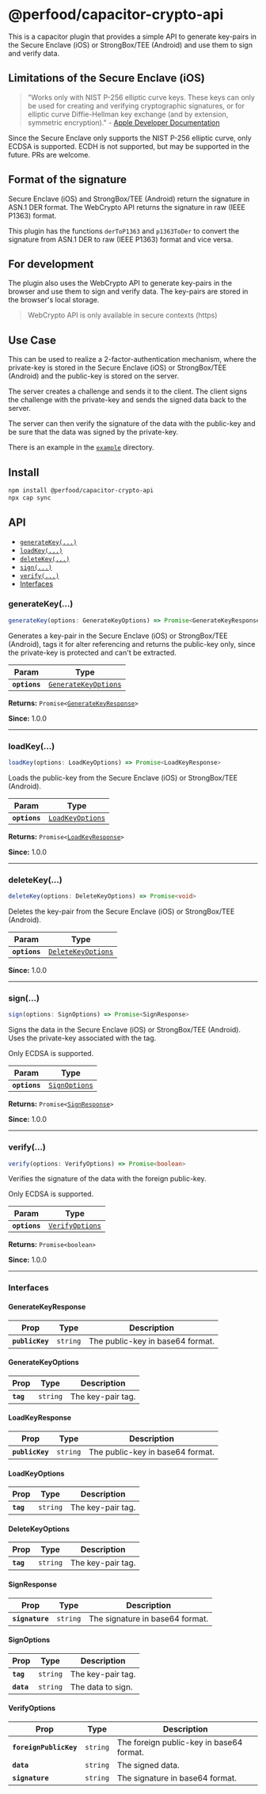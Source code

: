 # @perfood/capacitor-crypto-api

This is a capacitor plugin that provides a simple API to generate key-pairs in the Secure Enclave (iOS) or StrongBox/TEE (Android) and use them to sign and verify data.

## Limitations of the Secure Enclave (iOS)

> "Works only with NIST P-256 elliptic curve keys. These keys can only be used for creating and verifying cryptographic signatures, or for elliptic curve Diffie-Hellman key exchange (and by extension, symmetric encryption)." - [Apple Developer Documentation](https://developer.apple.com/documentation/security/certificate_key_and_trust_services/keys/protecting_keys_with_the_secure_enclave)

Since the Secure Enclave only supports the NIST P-256 elliptic curve, only ECDSA is supported. ECDH is not supported, but may be supported in the future. PRs are welcome.

## Format of the signature

Secure Enclave (iOS) and StrongBox/TEE (Android) return the signature in ASN.1 DER format. The WebCrypto API returns the signature in raw (IEEE P1363) format.

This plugin has the functions `derToP1363` and `p1363ToDer` to convert the signature from ASN.1 DER to raw (IEEE P1363) format and vice versa.

## For development

The plugin also uses the WebCrypto API to generate key-pairs in the browser and use them to sign and verify data. The key-pairs are stored in the browser's local storage.

> WebCrypto API is only available in secure contexts (https)

## Use Case

This can be used to realize a 2-factor-authentication mechanism, where the private-key is stored in the Secure Enclave (iOS) or StrongBox/TEE (Android) and the public-key is stored on the server.

The server creates a challenge and sends it to the client. The client signs the challenge with the private-key and sends the signed data back to the server.

The server can then verify the signature of the data with the public-key and be sure that the data was signed by the private-key.

There is an example in the [`example`](./example/README.md) directory.

## Install

```bash
npm install @perfood/capacitor-crypto-api
npx cap sync
```

## API

<docgen-index>

* [`generateKey(...)`](#generatekey)
* [`loadKey(...)`](#loadkey)
* [`deleteKey(...)`](#deletekey)
* [`sign(...)`](#sign)
* [`verify(...)`](#verify)
* [Interfaces](#interfaces)

</docgen-index>

<docgen-api>
<!--Update the source file JSDoc comments and rerun docgen to update the docs below-->

### generateKey(...)

```typescript
generateKey(options: GenerateKeyOptions) => Promise<GenerateKeyResponse>
```

Generates a key-pair in the Secure Enclave (iOS) or StrongBox/TEE (Android),
tags it for alter referencing and returns the public-key only,
since the private-key is protected and can't be extracted.

| Param         | Type                                                              |
| ------------- | ----------------------------------------------------------------- |
| **`options`** | <code><a href="#generatekeyoptions">GenerateKeyOptions</a></code> |

**Returns:** <code>Promise&lt;<a href="#generatekeyresponse">GenerateKeyResponse</a>&gt;</code>

**Since:** 1.0.0

--------------------


### loadKey(...)

```typescript
loadKey(options: LoadKeyOptions) => Promise<LoadKeyResponse>
```

Loads the public-key from the Secure Enclave (iOS) or StrongBox/TEE (Android).

| Param         | Type                                                      |
| ------------- | --------------------------------------------------------- |
| **`options`** | <code><a href="#loadkeyoptions">LoadKeyOptions</a></code> |

**Returns:** <code>Promise&lt;<a href="#loadkeyresponse">LoadKeyResponse</a>&gt;</code>

**Since:** 1.0.0

--------------------


### deleteKey(...)

```typescript
deleteKey(options: DeleteKeyOptions) => Promise<void>
```

Deletes the key-pair from the Secure Enclave (iOS) or StrongBox/TEE (Android).

| Param         | Type                                                          |
| ------------- | ------------------------------------------------------------- |
| **`options`** | <code><a href="#deletekeyoptions">DeleteKeyOptions</a></code> |

**Since:** 1.0.0

--------------------


### sign(...)

```typescript
sign(options: SignOptions) => Promise<SignResponse>
```

Signs the data in the Secure Enclave (iOS) or StrongBox/TEE (Android).
Uses the private-key associated with the tag.

Only ECDSA is supported.

| Param         | Type                                                |
| ------------- | --------------------------------------------------- |
| **`options`** | <code><a href="#signoptions">SignOptions</a></code> |

**Returns:** <code>Promise&lt;<a href="#signresponse">SignResponse</a>&gt;</code>

**Since:** 1.0.0

--------------------


### verify(...)

```typescript
verify(options: VerifyOptions) => Promise<boolean>
```

Verifies the signature of the data with the foreign public-key.

Only ECDSA is supported.

| Param         | Type                                                    |
| ------------- | ------------------------------------------------------- |
| **`options`** | <code><a href="#verifyoptions">VerifyOptions</a></code> |

**Returns:** <code>Promise&lt;boolean&gt;</code>

**Since:** 1.0.0

--------------------


### Interfaces


#### GenerateKeyResponse

| Prop            | Type                | Description                      |
| --------------- | ------------------- | -------------------------------- |
| **`publicKey`** | <code>string</code> | The public-key in base64 format. |


#### GenerateKeyOptions

| Prop      | Type                | Description       |
| --------- | ------------------- | ----------------- |
| **`tag`** | <code>string</code> | The key-pair tag. |


#### LoadKeyResponse

| Prop            | Type                | Description                      |
| --------------- | ------------------- | -------------------------------- |
| **`publicKey`** | <code>string</code> | The public-key in base64 format. |


#### LoadKeyOptions

| Prop      | Type                | Description       |
| --------- | ------------------- | ----------------- |
| **`tag`** | <code>string</code> | The key-pair tag. |


#### DeleteKeyOptions

| Prop      | Type                | Description       |
| --------- | ------------------- | ----------------- |
| **`tag`** | <code>string</code> | The key-pair tag. |


#### SignResponse

| Prop            | Type                | Description                     |
| --------------- | ------------------- | ------------------------------- |
| **`signature`** | <code>string</code> | The signature in base64 format. |


#### SignOptions

| Prop       | Type                | Description       |
| ---------- | ------------------- | ----------------- |
| **`tag`**  | <code>string</code> | The key-pair tag. |
| **`data`** | <code>string</code> | The data to sign. |


#### VerifyOptions

| Prop                   | Type                | Description                              |
| ---------------------- | ------------------- | ---------------------------------------- |
| **`foreignPublicKey`** | <code>string</code> | The foreign public-key in base64 format. |
| **`data`**             | <code>string</code> | The signed data.                         |
| **`signature`**        | <code>string</code> | The signature in base64 format.          |

</docgen-api>
